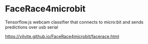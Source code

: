 # FaceRace4microbit
Tensorflow.js webcam classifier that connects to micro:bit and sends predictions over usb serial


https://vilvite.github.io/FaceRace4microbit/facerace.html
